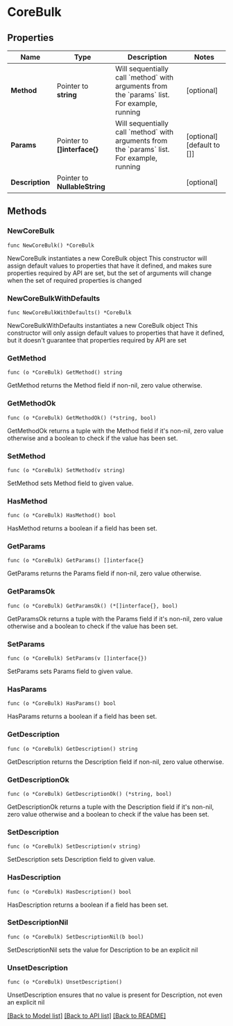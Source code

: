 # CoreBulk

## Properties

Name | Type | Description | Notes
------------ | ------------- | ------------- | -------------
**Method** | Pointer to **string** | Will sequentially call &#x60;method&#x60; with arguments from the &#x60;params&#x60; list. For example, running | [optional] 
**Params** | Pointer to **[]interface{}** | Will sequentially call &#x60;method&#x60; with arguments from the &#x60;params&#x60; list. For example, running | [optional] [default to []]
**Description** | Pointer to **NullableString** |  | [optional] 

## Methods

### NewCoreBulk

`func NewCoreBulk() *CoreBulk`

NewCoreBulk instantiates a new CoreBulk object
This constructor will assign default values to properties that have it defined,
and makes sure properties required by API are set, but the set of arguments
will change when the set of required properties is changed

### NewCoreBulkWithDefaults

`func NewCoreBulkWithDefaults() *CoreBulk`

NewCoreBulkWithDefaults instantiates a new CoreBulk object
This constructor will only assign default values to properties that have it defined,
but it doesn't guarantee that properties required by API are set

### GetMethod

`func (o *CoreBulk) GetMethod() string`

GetMethod returns the Method field if non-nil, zero value otherwise.

### GetMethodOk

`func (o *CoreBulk) GetMethodOk() (*string, bool)`

GetMethodOk returns a tuple with the Method field if it's non-nil, zero value otherwise
and a boolean to check if the value has been set.

### SetMethod

`func (o *CoreBulk) SetMethod(v string)`

SetMethod sets Method field to given value.

### HasMethod

`func (o *CoreBulk) HasMethod() bool`

HasMethod returns a boolean if a field has been set.

### GetParams

`func (o *CoreBulk) GetParams() []interface{}`

GetParams returns the Params field if non-nil, zero value otherwise.

### GetParamsOk

`func (o *CoreBulk) GetParamsOk() (*[]interface{}, bool)`

GetParamsOk returns a tuple with the Params field if it's non-nil, zero value otherwise
and a boolean to check if the value has been set.

### SetParams

`func (o *CoreBulk) SetParams(v []interface{})`

SetParams sets Params field to given value.

### HasParams

`func (o *CoreBulk) HasParams() bool`

HasParams returns a boolean if a field has been set.

### GetDescription

`func (o *CoreBulk) GetDescription() string`

GetDescription returns the Description field if non-nil, zero value otherwise.

### GetDescriptionOk

`func (o *CoreBulk) GetDescriptionOk() (*string, bool)`

GetDescriptionOk returns a tuple with the Description field if it's non-nil, zero value otherwise
and a boolean to check if the value has been set.

### SetDescription

`func (o *CoreBulk) SetDescription(v string)`

SetDescription sets Description field to given value.

### HasDescription

`func (o *CoreBulk) HasDescription() bool`

HasDescription returns a boolean if a field has been set.

### SetDescriptionNil

`func (o *CoreBulk) SetDescriptionNil(b bool)`

 SetDescriptionNil sets the value for Description to be an explicit nil

### UnsetDescription
`func (o *CoreBulk) UnsetDescription()`

UnsetDescription ensures that no value is present for Description, not even an explicit nil

[[Back to Model list]](../README.md#documentation-for-models) [[Back to API list]](../README.md#documentation-for-api-endpoints) [[Back to README]](../README.md)



